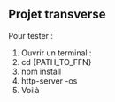 ## Projet transverse
Pour tester :
1. Ouvrir un terminal :
2. cd {PATH_TO_FFN}
3. npm install
4. http-server -os
5. Voilà
  
